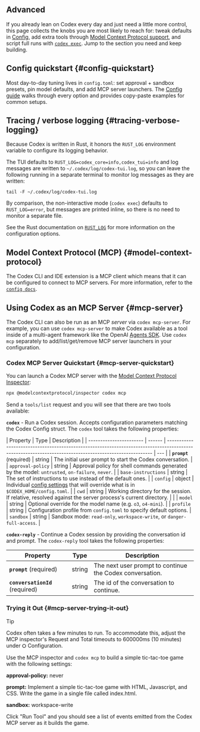 ## Advanced

If you already lean on Codex every day and just need a little more control, this page collects the knobs you are most likely to reach for: tweak defaults in [Config](./config.md), add extra tools through [Model Context Protocol support](./advanced.md#model-context-protocol), and script full runs with [`codex exec`](./exec.md). Jump to the section you need and keep building.

## Config quickstart {#config-quickstart}

Most day-to-day tuning lives in `config.toml`: set approval + sandbox presets, pin model defaults, and add MCP server launchers. The [Config guide](./config.md) walks through every option and provides copy-paste examples for common setups.

## Tracing / verbose logging {#tracing-verbose-logging}

Because Codex is written in Rust, it honors the `RUST_LOG` environment variable to configure its logging behavior.

The TUI defaults to `RUST_LOG=codex_core=info,codex_tui=info` and log messages are written to `~/.codex/log/codex-tui.log`, so you can leave the following running in a separate terminal to monitor log messages as they are written:

```
tail -F ~/.codex/log/codex-tui.log
```

By comparison, the non-interactive mode (`codex exec`) defaults to `RUST_LOG=error`, but messages are printed inline, so there is no need to monitor a separate file.

See the Rust documentation on [`RUST_LOG`](https://docs.rs/env_logger/latest/env_logger/#enabling-logging) for more information on the configuration options.

## Model Context Protocol (MCP) {#model-context-protocol}

The Codex CLI and IDE extension is a MCP client which means that it can be configured to connect to MCP servers. For more information, refer to the [`config docs`](./config.md#connecting-to-mcp-servers).

## Using Codex as an MCP Server {#mcp-server}

The Codex CLI can also be run as an MCP _server_ via `codex mcp-server`. For example, you can use `codex mcp-server` to make Codex available as a tool inside of a multi-agent framework like the OpenAI [Agents SDK](https://platform.openai.com/docs/guides/agents). Use `codex mcp` separately to add/list/get/remove MCP server launchers in your configuration.

### Codex MCP Server Quickstart {#mcp-server-quickstart}

You can launch a Codex MCP server with the [Model Context Protocol Inspector](https://modelcontextprotocol.io/legacy/tools/inspector):

```bash
npx @modelcontextprotocol/inspector codex mcp
```

Send a `tools/list` request and you will see that there are two tools available:

**`codex`** - Run a Codex session. Accepts configuration parameters matching the Codex Config struct. The `codex` tool takes the following properties:

| Property                | Type   | Description                                                                                                                                            |
| ----------------------- | ------ | ------------------------------------------------------------------------------------------------------------------------------------------------------ | --- |
| **`prompt`** (required) | string | The initial user prompt to start the Codex conversation.                                                                                               |
| `approval-policy`       | string | Approval policy for shell commands generated by the model: `untrusted`, `on-failure`, `never`.                                                         |
| `base-instructions`     | string | The set of instructions to use instead of the default ones.                                                                                            |
| `config`                | object | Individual [config settings](https://github.com/openai/codex/blob/main/docs/config.md#config) that will override what is in `$CODEX_HOME/config.toml`. |
| `cwd`                   | string | Working directory for the session. If relative, resolved against the server process's current directory.                                               |     |
| `model`                 | string | Optional override for the model name (e.g. `o3`, `o4-mini`).                                                                                           |
| `profile`               | string | Configuration profile from `config.toml` to specify default options.                                                                                   |
| `sandbox`               | string | Sandbox mode: `read-only`, `workspace-write`, or `danger-full-access`.                                                                                 |

**`codex-reply`** - Continue a Codex session by providing the conversation id and prompt. The `codex-reply` tool takes the following properties:

| Property                        | Type   | Description                                              |
| ------------------------------- | ------ | -------------------------------------------------------- |
| **`prompt`** (required)         | string | The next user prompt to continue the Codex conversation. |
| **`conversationId`** (required) | string | The id of the conversation to continue.                  |

### Trying it Out {#mcp-server-trying-it-out}

> [!TIP]
> Codex often takes a few minutes to run. To accommodate this, adjust the MCP inspector's Request and Total timeouts to 600000ms (10 minutes) under ⛭ Configuration.

Use the MCP inspector and `codex mcp` to build a simple tic-tac-toe game with the following settings:

**approval-policy:** never

**prompt:** Implement a simple tic-tac-toe game with HTML, Javascript, and CSS. Write the game in a single file called index.html.

**sandbox:** workspace-write

Click "Run Tool" and you should see a list of events emitted from the Codex MCP server as it builds the game.
